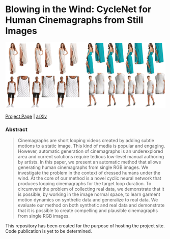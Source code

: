 # Blowing in the Wind: CycleNet for Human Cinemagraphs from Still Images

<img src="https://raw.githubusercontent.com/hbertiche/hbertiche.github.io/main/imgs/publications/BlowingWind.png">

<a href="https://hbertiche.github.io/CycleNet">Project Page</a> | <a href="https://arxiv.org/abs/2303.08639">arXiv</a>

### Abstract
>
>
>Cinemagraphs are short looping videos created by adding subtle motions to a static image. This kind of media is popular and engaging. However, automatic generation of cinemagraphs is an underexplored area and current solutions require tedious low-level manual authoring by artists. In this paper, we present an automatic method that allows generating human cinemagraphs from single RGB images. We investigate the problem in the context of dressed humans under the wind. At the core of our method is a novel cyclic neural network that produces looping cinemagraphs for the target loop duration. To circumvent the problem of collecting real data, we demonstrate that it is possible, by working in the image normal space, to learn garment motion dynamics on synthetic data and generalize to real data. We evaluate our method on both synthetic and real data and demonstrate that it is possible to create compelling and plausible cinemagraphs from single RGB images.

This repository has been created for the purpose of hosting the project site. Code publication is yet to be determined.
